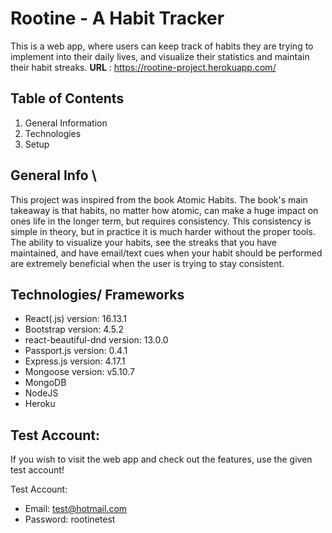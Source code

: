 # Rootine - A Habit Tracker
This is a web app, where users can keep track of habits they are trying to implement into their daily lives, and visualize their statistics and maintain their habit streaks.
**URL** : https://rootine-project.herokuapp.com/

## Table of Contents
1. General Information
2. Technologies
3. Setup 

## General Info \
This project was inspired from the book Atomic Habits. The book's main takeaway is that habits, no matter how atomic, can make a huge impact on ones life in the longer term, but requires consistency. This consistency is simple in theory, but in practice it is much harder without the proper tools. The ability to visualize your habits, see the streaks that you have maintained, and have email/text cues when your habit should be performed are extremely beneficial when the user is trying to stay consistent.


## Technologies/ Frameworks
- React(.js) version: 16.13.1
- Bootstrap version: 4.5.2
- react-beautiful-dnd version: 13.0.0
- Passport.js version: 0.4.1
- Express.js version: 4.17.1
- Mongoose version: v5.10.7
- MongoDB
- NodeJS
- Heroku 

## Test Account:
If you wish to visit the web app and check out the features, use the given test account!

Test Account: 
- Email: test@hotmail.com
- Password: rootinetest





